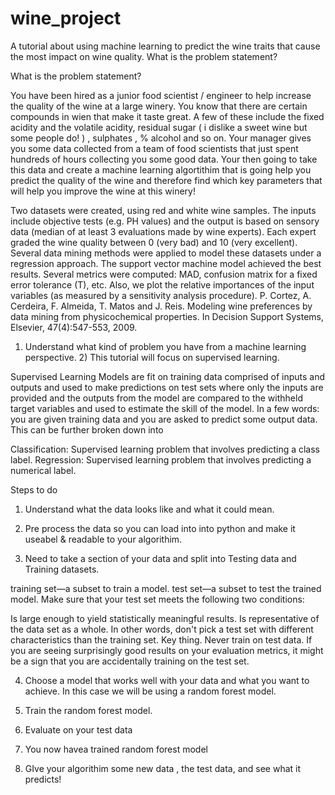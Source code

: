# wine_project
A tutorial about using machine learning to predict the wine traits that cause the most impact on wine quality.
What is the problem statement?




What is the problem statement?

You have been hired as a junior food scientist / engineer to help increase the quality of the wine at a large winery. You know that there are certain compounds in wien that make it taste great. A few of these include the fixed acidity and the volatile acidity, residual sugar ( i dislike a sweet wine but some people do! ) , sulphates , % alcohol and so on.
Your manager gives you some data collected from a team of food scientists that just spent hundreds of hours collecting you some good data. Your then going to take this data and create a machine learning algortithim that is going help you predict the quality of the wine and therefore find which key parameters that will help you improve the wine at this winery!

Two datasets were created, using red and white wine samples. The inputs include objective tests (e.g. PH values) and the output is based on sensory data (median of at least 3 evaluations made by wine experts). Each expert graded the wine quality between 0 (very bad) and 10 (very excellent). Several data mining methods were applied to model these datasets under a regression approach. The support vector machine model achieved the best results. Several metrics were computed: MAD, confusion matrix for a fixed error tolerance (T), etc. Also, we plot the relative importances of the input variables (as measured by a sensitivity analysis procedure). P. Cortez, A. Cerdeira, F. Almeida, T. Matos and J. Reis. Modeling wine preferences by data mining from physicochemical properties. In Decision Support Systems, Elsevier, 47(4):547-553, 2009.

1) Understand what kind of problem you have from a machine learning perspective. 2) This tutorial will focus on supervised learning.

Supervised Learning Models are fit on training data comprised of inputs and outputs and used to make predictions on test sets where only the inputs are provided and the outputs from the model are compared to the withheld target variables and used to estimate the skill of the model. In a few words: you are given training data and you are asked to predict some output data. This can be further broken down into

Classification: Supervised learning problem that involves predicting a class label. Regression: Supervised learning problem that involves predicting a numerical label.

Steps to do

1) Understand what the data looks like and what it could mean.
2) Pre process the data so you can load into into python and make it useabel & readable to your algorithim.

3) Need to take a section of your data and split into Testing data and Training datasets.

training set—a subset to train a model. test set—a subset to test the trained model. Make sure that your test set meets the following two conditions:

Is large enough to yield statistically meaningful results. Is representative of the data set as a whole. In other words, don't pick a test set with different characteristics than the training set. Key thing. Never train on test data. If you are seeing surprisingly good results on your evaluation metrics, it might be a sign that you are accidentally training on the test set.

4) Choose a model that works well with your data and what you want to achieve. In this case we will be using a random forest model.

5) Train the random forest model.

6) Evaluate on your test data

7) You now havea trained random forest model

8) GIve your algorithim some new data , the test data, and see what it predicts!
